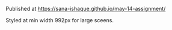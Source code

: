Published at https://sana-ishaque.github.io/may-14-assignment/

Styled at min width 992px for large sceens. 
